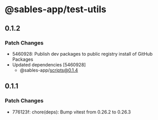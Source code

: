 # @sables-app/test-utils

## 0.1.2

### Patch Changes

- 5460928: Publish dev packages to public registry install of GitHub Packages
- Updated dependencies [5460928]
  - @sables-app/scripts@0.1.4

## 0.1.1

### Patch Changes

- 776123f: chore(deps): Bump vitest from 0.26.2 to 0.26.3
